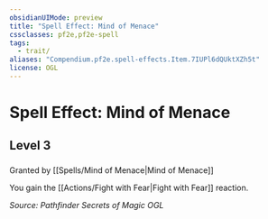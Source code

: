 ```yaml
---
obsidianUIMode: preview
title: "Spell Effect: Mind of Menace"
cssclasses: pf2e,pf2e-spell
tags:
  - trait/
aliases: "Compendium.pf2e.spell-effects.Item.7IUPl6dQUktXZh5t"
license: OGL
---
```

# Spell Effect: Mind of Menace
## Level 3
### 






Granted by [[Spells/Mind of Menace|Mind of Menace]]

You gain the [[Actions/Fight with Fear|Fight with Fear]] reaction.

*Source: Pathfinder Secrets of Magic*
*OGL*